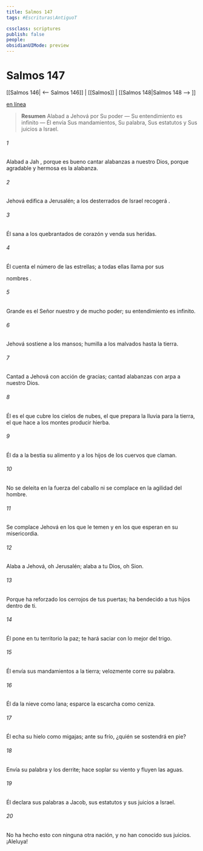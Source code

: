 ```yaml
---
title: Salmos 147
tags: #Escrituras\AntiguoT

cssclass: scriptures
publish: false
people:
obsidianUIMode: preview
---
```


# Salmos 147
[[Salmos 146| <-- Salmos 146]] | [[Salmos]] | [[Salmos 148|Salmos 148 --> ]]

[en línea](https://churchofjesuschrist.org/study/scriptures/ot/ps/147?lang=spa)

> __Resumen__
Alabad a Jehová por Su poder — Su entendimiento es infinito — Él envía Sus mandamientos, Su palabra, Sus estatutos y Sus juicios a Israel.

###### 1 
Alabad a 
Jah
,
porque es bueno cantar alabanzas a nuestro Dios,
porque agradable y hermosa es la alabanza.

###### 2 
Jehová edifica a Jerusalén;
a los 
desterrados
 de Israel 
recogerá
.

###### 3 
Él sana a los quebrantados de corazón
y venda sus heridas.

###### 4 
Él cuenta el número de las estrellas;
a todas ellas llama por 
sus
 
nombres
.

###### 5 
Grande es el Señor nuestro y de mucho poder;
su 
entendimiento
 es infinito.

###### 6 
Jehová sostiene a los mansos;
humilla a los malvados hasta la tierra.

###### 7 
Cantad a Jehová con 
acción
 de gracias;
cantad alabanzas con arpa a nuestro Dios.

###### 8 
Él es el que cubre los cielos de nubes,
el que prepara la lluvia para la tierra,
el que hace a los montes producir hierba.

###### 9 
Él da a la bestia su alimento
y
 a los hijos de los cuervos que claman.

###### 10 
No se deleita en la fuerza del caballo
ni se complace en la 
agilidad
 del hombre.

###### 11 
Se complace Jehová en los que le 
temen
y en los que esperan en su misericordia.

###### 12 
Alaba a Jehová, oh Jerusalén;
alaba a tu Dios, oh Sion.

###### 13 
Porque ha reforzado los cerrojos de tus puertas;
ha bendecido a tus hijos dentro de ti.

###### 14 
Él pone en tu territorio la paz;
te hará saciar con lo mejor del trigo.

###### 15 
Él envía sus mandamientos a la tierra;
velozmente corre su palabra.

###### 16 
Él da la nieve como lana;
esparce la escarcha como ceniza.

###### 17 
Él echa su hielo como migajas;
ante su frío, ¿quién se sostendrá en pie?

###### 18 
Envía su palabra y los derrite;
hace soplar su viento 
y
 fluyen las aguas.

###### 19 
Él declara sus palabras a Jacob,
sus estatutos y sus juicios a Israel.

###### 20 
No ha hecho esto con ninguna 
otra
 nación,
y no han conocido 
sus
 juicios.
¡Aleluya!

